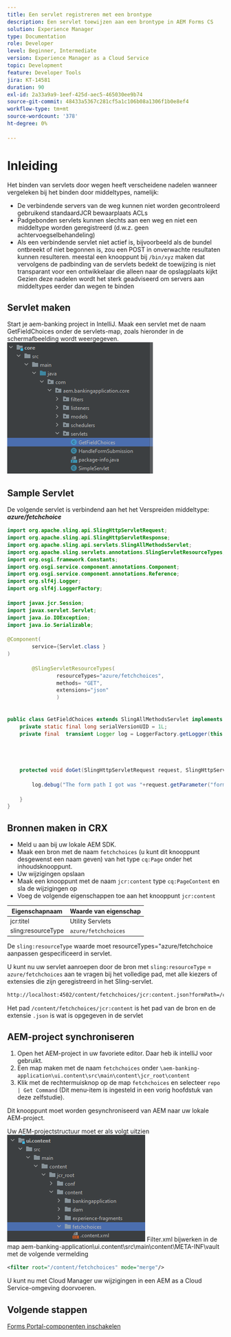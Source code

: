 ```yaml
---
title: Een servlet registreren met een brontype
description: Een servlet toewijzen aan een brontype in AEM Forms CS
solution: Experience Manager
type: Documentation
role: Developer
level: Beginner, Intermediate
version: Experience Manager as a Cloud Service
topic: Development
feature: Developer Tools
jira: KT-14581
duration: 90
exl-id: 2a33a9a9-1eef-425d-aec5-465030ee9b74
source-git-commit: 48433a5367c281cf5a1c106b08a1306f1b0e8ef4
workflow-type: tm+mt
source-wordcount: '378'
ht-degree: 0%

---
```


# Inleiding

Het binden van servlets door wegen heeft verscheidene nadelen wanneer vergeleken bij het binden door middeltypes, namelijk:

* De verbindende servers van de weg kunnen niet worden gecontroleerd gebruikend standaardJCR bewaarplaats ACLs
* Padgebonden servlets kunnen slechts aan een weg en niet een middeltype worden geregistreerd (d.w.z. geen achtervoegselbehandeling)
* Als een verbindende servlet niet actief is, bijvoorbeeld als de bundel ontbreekt of niet begonnen is, zou een POST in onverwachte resultaten kunnen resulteren. meestal een knooppunt bij `/bin/xyz` maken dat vervolgens de padbinding van de servlets bedekt
de toewijzing is niet transparant voor een ontwikkelaar die alleen naar de opslagplaats kijkt
Gezien deze nadelen wordt het sterk geadviseerd om servers aan middeltypes eerder dan wegen te binden

## Servlet maken

Start je aem-banking project in IntelliJ. Maak een servlet met de naam GetFieldChoices onder de servlets-map, zoals hieronder in de schermafbeelding wordt weergegeven.
![ keuzen ](assets/fetchchoices.png)

## Sample Servlet

De volgende servlet is verbindend aan het het Verspreiden middeltype: _**azure/fetchchoice**_



```java
import org.apache.sling.api.SlingHttpServletRequest;
import org.apache.sling.api.SlingHttpServletResponse;
import org.apache.sling.api.servlets.SlingAllMethodsServlet;
import org.apache.sling.servlets.annotations.SlingServletResourceTypes;
import org.osgi.framework.Constants;
import org.osgi.service.component.annotations.Component;
import org.osgi.service.component.annotations.Reference;
import org.slf4j.Logger;
import org.slf4j.LoggerFactory;

import javax.jcr.Session;
import javax.servlet.Servlet;
import java.io.IOException;
import java.io.Serializable;

@Component(
        service={Servlet.class }
)

        @SlingServletResourceTypes(
                resourceTypes="azure/fetchchoices",
                methods= "GET",
                extensions="json"
                )


public class GetFieldChoices extends SlingAllMethodsServlet implements Serializable {
    private static final long serialVersionUID = 1L;
    private final  transient Logger log = LoggerFactory.getLogger(this.getClass());


   

    protected void doGet(SlingHttpServletRequest request, SlingHttpServletResponse response) {

        log.debug("The form path I got was "+request.getParameter("formPath"));

    }
}
```

## Bronnen maken in CRX

* Meld u aan bij uw lokale AEM SDK.
* Maak een bron met de naam `fetchchoices` (u kunt dit knooppunt desgewenst een naam geven) van het type `cq:Page` onder het inhoudsknooppunt.
* Uw wijzigingen opslaan
* Maak een knooppunt met de naam `jcr:content` type `cq:PageContent` en sla de wijzigingen op
* Voeg de volgende eigenschappen toe aan het knooppunt `jcr:content`

| Eigenschapnaam | Waarde van eigenschap |
|--------------------|--------------------|
| jcr:titel | Utility Servlets |
| sling:resourceType | `azure/fetchchoices` |


De `sling:resourceType` waarde moet resourceTypes=&quot;azure/fetchchoice aanpassen gespecificeerd in servlet.

U kunt nu uw servlet aanroepen door de bron met `sling:resourceType` = `azure/fetchchoices` aan te vragen bij het volledige pad, met alle kiezers of extensies die zijn geregistreerd in het Sling-servlet.

```html
http://localhost:4502/content/fetchchoices/jcr:content.json?formPath=/content/forms/af/forrahul/jcr:content/guideContainer
```

Het pad `/content/fetchchoices/jcr:content` is het pad van de bron en de extensie `.json` is wat is opgegeven in de servlet

## AEM-project synchroniseren

1. Open het AEM-project in uw favoriete editor. Daar heb ik intelliJ voor gebruikt.
1. Een map maken met de naam `fetchchoices` onder `\aem-banking-application\ui.content\src\main\content\jcr_root\content`
1. Klik met de rechtermuisknop op de map `fetchchoices` en selecteer `repo | Get Command` (Dit menu-item is ingesteld in een vorig hoofdstuk van deze zelfstudie).

Dit knooppunt moet worden gesynchroniseerd van AEM naar uw lokale AEM-project.

Uw AEM-projectstructuur moet er als volgt uitzien
![ middel-resolver ](assets/mapping-servlet-resource.png)
Filter.xml bijwerken in de map aem-banking-application\ui.content\src\main\content\META-INF\vault met de volgende vermelding

```xml
<filter root="/content/fetchchoices" mode="merge"/>
```

U kunt nu met Cloud Manager uw wijzigingen in een AEM as a Cloud Service-omgeving doorvoeren.

## Volgende stappen

[Forms Portal-componenten inschakelen](./forms-portal-components.md)
